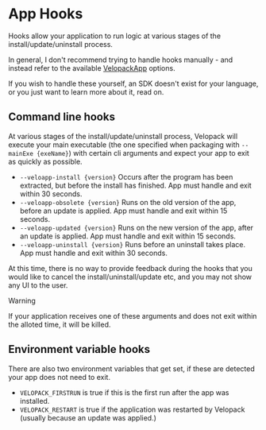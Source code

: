 # App Hooks
<AppliesTo all />

Hooks allow your application to run logic at various stages of the install/update/uninstall process.

In general, I don't recommend trying to handle hooks manually - and instead refer to the available [VelopackApp](/sdk/Velopack.VelopackApp.html) options.

If you wish to handle these yourself, an SDK doesn't exist for your language, or you just want to learn more about it, read on.

## Command line hooks
At various stages of the install/update/uninstall process, Velopack will execute your main executable (the one specified when packaging with `--mainExe {exeName}`) with certain cli arguments and expect your app to exit as quickly as possible. 

- `--veloapp-install {version}` Occurs after the program has been extracted, but before the install has finished. App must handle and exit within 30 seconds.
- `--veloapp-obsolete {version}` Runs on the old version of the app, before an update is applied. App must handle and exit within 15 seconds.
- `--veloapp-updated {version}` Runs on the new version of the app, after an update is applied. App must handle and exit within 15 seconds.
- `--veloapp-uninstall {version}` Runs before an uninstall takes place. App must handle and exit within 30 seconds.

At this time, there is no way to provide feedback during the hooks that you would like to cancel the install/uninstall/update etc, and you may not show any UI to the user.

> [!WARNING]
> If your application receives one of these arguments and does not exit within the alloted time, it will be killed.

## Environment variable hooks
There are also two environment variables that get set, if these are detected your app does not need to exit.

- `VELOPACK_FIRSTRUN` is true if this is the first run after the app was installed.
- `VELOPACK_RESTART` is true if the application was restarted by Velopack (usually because an update was applied.)